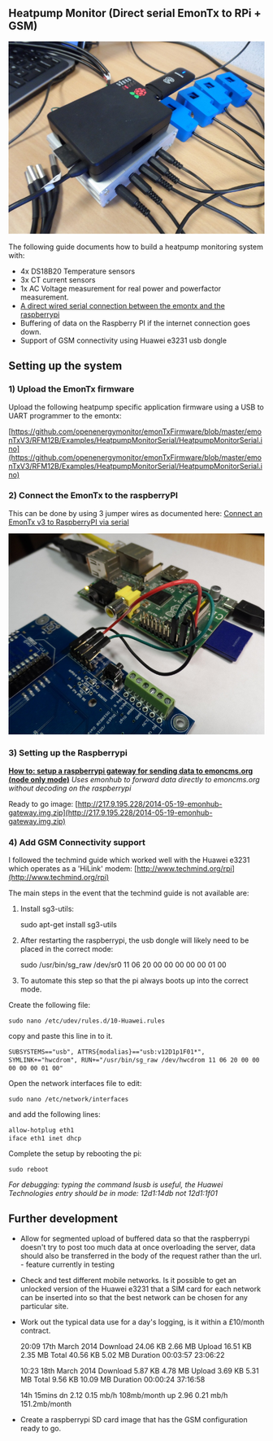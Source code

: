 ## Heatpump Monitor (Direct serial EmonTx to RPi + GSM)

![Heatpump monitor system](files/gsmheatpumpmonitor.jpg)

The following guide documents how to build a heatpump monitoring system with:

- 4x DS18B20 Temperature sensors
- 3x CT current sensors
- 1x AC Voltage measurement for real power and powerfactor measurement.
- [A direct wired serial connection between the emontx and the raspberrypi](http://openenergymonitor.org/emon/node/3884)
- Buffering of data on the Raspberry PI if the internet connection goes down.
- Support of GSM connectivity using Huawei e3231 usb dongle

## Setting up the system

### 1) Upload the EmonTx firmware

Upload the following heatpump specific application firmware using a USB to UART programmer to the emontx:

[https://github.com/openenergymonitor/emonTxFirmware/blob/master/emonTxV3/RFM12B/Examples/HeatpumpMonitorSerial/HeatpumpMonitorSerial.ino](https://github.com/openenergymonitor/emonTxFirmware/blob/master/emonTxV3/RFM12B/Examples/HeatpumpMonitorSerial/HeatpumpMonitorSerial.ino)

### 2) Connect the EmonTx to the raspberryPI

This can be done by using 3 jumper wires as documented here: [Connect an EmonTx v3 to RaspberryPI via serial](http://openenergymonitor.org/emon/node/3884)

![direct serial connection](files/emontx_to_pi_serial.JPG)

### 3) Setting up the Raspberrypi

**[How to: setup a raspberrypi gateway for sending data to emoncms.org (node only mode)](../../Modules/RaspberryPI/Gateway/gateway.md)**
_Uses emonhub to forward data directly to emoncms.org without decoding on the raspberrypi_

Ready to go image:
[http://217.9.195.228/2014-05-19-emonhub-gateway.img.zip](http://217.9.195.228/2014-05-19-emonhub-gateway.img.zip)

### 4) Add GSM Connectivity support

I followed the techmind guide which worked well with the Huawei e3231 which operates as a 'HiLink' modem: [http://www.techmind.org/rpi](http://www.techmind.org/rpi)

The main steps in the event that the techmind guide is not available are:

1) Install sg3-utils:

    sudo apt-get install sg3-utils

2) After restarting the raspberrypi, the usb dongle will likely need to be placed in the correct mode:

    sudo /usr/bin/sg_raw /dev/sr0 11 06 20 00 00 00 00 00 01 00

3) To automate this step so that the pi always boots up into the correct mode.

Create the following file:

    sudo nano /etc/udev/rules.d/10-Huawei.rules

copy and paste this line in to it.

    SUBSYSTEMS=="usb", ATTRS{modalias}=="usb:v12D1p1F01*", SYMLINK+="hwcdrom", RUN+="/usr/bin/sg_raw /dev/hwcdrom 11 06 20 00 00 00 00 00 01 00"

Open the network interfaces file to edit:

    sudo nano /etc/network/interfaces

and add the following lines:

    allow-hotplug eth1
    iface eth1 inet dhcp

Complete the setup by rebooting the pi:

    sudo reboot

_For debugging: typing the command lsusb is useful, the Huawei Technologies entry should be in mode: 12d1:14db not 12d1:1f01_

## Further development

- Allow for segmented upload of buffered data so that the raspberrypi doesn't try to post too much data at once overloading the server, data should also be transferred in the body of the request rather than the url. - feature currently in testing

- Check and test different mobile networks. Is it possible to get an unlocked version of the Huawei e3231 that a SIM card for each network can be inserted into so that the best network can be chosen for any particular site.

- Work out the typical data use for a day's logging, is it within a £10/month contract.

    20:09 17th March 2014
    Download  24.06 KB  2.66 MB
    Upload  16.51 KB  2.35 MB
    Total  40.56 KB  5.02 MB
    Duration  00:03:57  23:06:22
    
    10:23 18th March 2014
    Download  5.87 KB  4.78 MB
    Upload  3.69 KB  5.31 MB
    Total  9.56 KB  10.09 MB
    Duration  00:00:24  37:16:58
    
    14h 15mins
    dn 2.12 0.15 mb/h 108mb/month
    up 2.96 0.21 mb/h 151.2mb/month

- Create a raspberrypi SD card image that has the GSM configuration ready to go.

